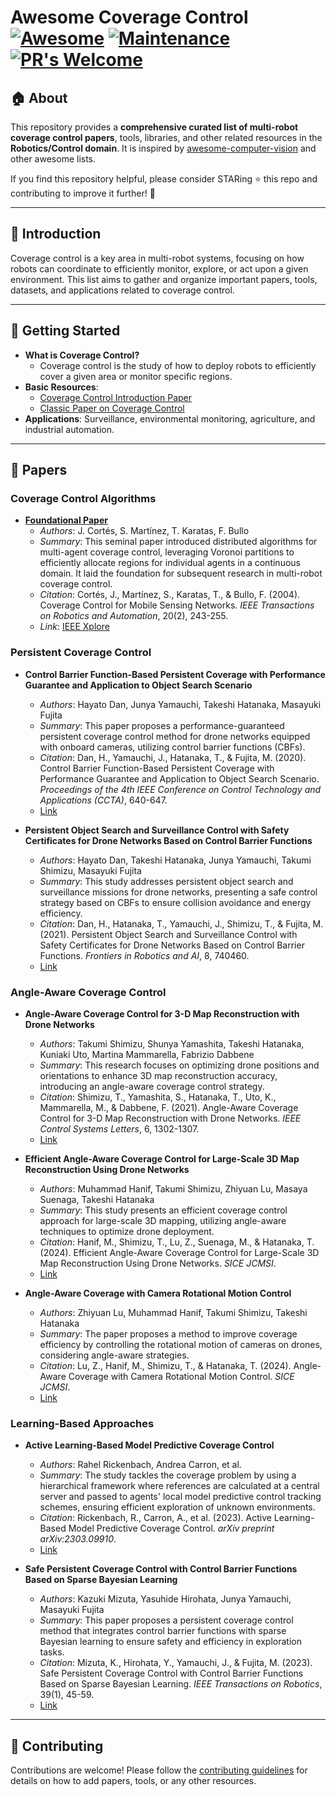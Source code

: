 # Awesome Coverage Control [![Awesome](https://cdn.rawgit.com/sindresorhus/awesome/d7305f38d29fed78fa85652e3a63e154dd8e8829/media/badge.svg)](https://github.com/sindresorhus/awesome) [![Maintenance](https://img.shields.io/badge/Maintained%3F-yes-green.svg)](https://GitHub.com/Naereen/StrapDown.js/graphs/commit-activity) [![PR's Welcome](https://img.shields.io/badge/PRs-welcome-brightgreen.svg?style=flat)](http://makeapullrequest.com)

## 🏠 About

This repository provides a **comprehensive curated list of multi-robot coverage control papers**, tools, libraries, and other related resources in the **Robotics/Control domain**. It is inspired by [awesome-computer-vision](https://github.com/jbhuang0604/awesome-computer-vision) and other awesome lists.

If you find this repository helpful, please consider STARing ⭐ this repo and contributing to improve it further! 🙌

<!-- ---

## 🛠 Contents
- [Introduction](#introduction)
- [Getting Started](#getting-started)
- [Papers](#papers)
  - [Coverage Control Algorithms](#coverage-control-algorithms)
  - [Persistent Coverage](#persistent-coverage)
  - [3D Coverage](#3d-coverage)
  - [Coverage with Feedback](#coverage-with-feedback)
  - [Safe Coverage](#safe-coverage)
  - [Angle-Aware Coverage](#angle-aware-coverage)
  - [Learning-Based Approaches](#learning-based-approaches)
- [Libraries and Tools](#libraries-and-tools)
- [Applications](#applications)
- [Datasets](#datasets)
- [Workshops and Tutorials](#workshops-and-tutorials)
- [Contributing](#contributing)
- [License](#license) -->

---

## 📖 Introduction

Coverage control is a key area in multi-robot systems, focusing on how robots can coordinate to efficiently monitor, explore, or act upon a given environment. This list aims to gather and organize important papers, tools, datasets, and applications related to coverage control.

---

## 🚀 Getting Started

- **What is Coverage Control?**
  - Coverage control is the study of how to deploy robots to efficiently cover a given area or monitor specific regions.
- **Basic Resources**:
  - [Coverage Control Introduction Paper](https://ieeexplore.ieee.org/document/1284411)
  - [Classic Paper on Coverage Control](https://ieeexplore.ieee.org/document/1284411)
- **Applications**: Surveillance, environmental monitoring, agriculture, and industrial automation.

---

## 📜 Papers

### Coverage Control Algorithms
- **[Foundational Paper](https://ieeexplore.ieee.org/document/1284411)**
  - *Authors*: J. Cortés, S. Martínez, T. Karatas, F. Bullo
  - *Summary*: This seminal paper introduced distributed algorithms for multi-agent coverage control, leveraging Voronoi partitions to efficiently allocate regions for individual agents in a continuous domain. It laid the foundation for subsequent research in multi-robot coverage control.
  - *Citation*: Cortés, J., Martínez, S., Karatas, T., & Bullo, F. (2004). Coverage Control for Mobile Sensing Networks. *IEEE Transactions on Robotics and Automation*, 20(2), 243-255.
  - *Link*: [IEEE Xplore](https://ieeexplore.ieee.org/document/1284411)

### Persistent Coverage Control
- **Control Barrier Function-Based Persistent Coverage with Performance Guarantee and Application to Object Search Scenario**
  - *Authors*: Hayato Dan, Junya Yamauchi, Takeshi Hatanaka, Masayuki Fujita
  - *Summary*: This paper proposes a performance-guaranteed persistent coverage control method for drone networks equipped with onboard cameras, utilizing control barrier functions (CBFs).
  - *Citation*: Dan, H., Yamauchi, J., Hatanaka, T., & Fujita, M. (2020). Control Barrier Function-Based Persistent Coverage with Performance Guarantee and Application to Object Search Scenario. *Proceedings of the 4th IEEE Conference on Control Technology and Applications (CCTA)*, 640-647.
  - [Link](https://ieeexplore.ieee.org/document/9206273)

- **Persistent Object Search and Surveillance Control with Safety Certificates for Drone Networks Based on Control Barrier Functions**
  - *Authors*: Hayato Dan, Takeshi Hatanaka, Junya Yamauchi, Takumi Shimizu, Masayuki Fujita
  - *Summary*: This study addresses persistent object search and surveillance missions for drone networks, presenting a safe control strategy based on CBFs to ensure collision avoidance and energy efficiency.
  - *Citation*: Dan, H., Hatanaka, T., Yamauchi, J., Shimizu, T., & Fujita, M. (2021). Persistent Object Search and Surveillance Control with Safety Certificates for Drone Networks Based on Control Barrier Functions. *Frontiers in Robotics and AI*, 8, 740460.
  - [Link](https://www.frontiersin.org/articles/10.3389/frobt.2021.740460/full)

### Angle-Aware Coverage Control
- **Angle-Aware Coverage Control for 3-D Map Reconstruction with Drone Networks**
  - *Authors*: Takumi Shimizu, Shunya Yamashita, Takeshi Hatanaka, Kuniaki Uto, Martina Mammarella, Fabrizio Dabbene
  - *Summary*: This research focuses on optimizing drone positions and orientations to enhance 3D map reconstruction accuracy, introducing an angle-aware coverage control strategy.
  - *Citation*: Shimizu, T., Yamashita, S., Hatanaka, T., Uto, K., Mammarella, M., & Dabbene, F. (2021). Angle-Aware Coverage Control for 3-D Map Reconstruction with Drone Networks. *IEEE Control Systems Letters*, 6, 1302-1307.
  - [Link](https://ieeexplore.ieee.org/document/9650560)

- **Efficient Angle-Aware Coverage Control for Large-Scale 3D Map Reconstruction Using Drone Networks**
  - *Authors*: Muhammad Hanif, Takumi Shimizu, Zhiyuan Lu, Masaya Suenaga, Takeshi Hatanaka
  - *Summary*: This study presents an efficient coverage control approach for large-scale 3D mapping, utilizing angle-aware techniques to optimize drone deployment.
  - *Citation*: Hanif, M., Shimizu, T., Lu, Z., Suenaga, M., & Hatanaka, T. (2024). Efficient Angle-Aware Coverage Control for Large-Scale 3D Map Reconstruction Using Drone Networks. *SICE JCMSI*.
  - [Link](https://www.tandfonline.com/doi/full/10.1080/18824889.2024.2346375)

- **Angle-Aware Coverage with Camera Rotational Motion Control**
  - *Authors*: Zhiyuan Lu, Muhammad Hanif, Takumi Shimizu, Takeshi Hatanaka
  - *Summary*: The paper proposes a method to improve coverage efficiency by controlling the rotational motion of cameras on drones, considering angle-aware strategies.
  - *Citation*: Lu, Z., Hanif, M., Shimizu, T., & Hatanaka, T. (2024). Angle-Aware Coverage with Camera Rotational Motion Control. *SICE JCMSI*.
  - [Link](https://www.tandfonline.com/doi/full/10.1080/18824889.2024.2351637)


### Learning-Based Approaches
- **Active Learning-Based Model Predictive Coverage Control**
  - *Authors*: Rahel Rickenbach, Andrea Carron, et al.
  - *Summary*: The study tackles the coverage problem by using a hierarchical framework where references are calculated at a central server and passed to agents' local model predictive control tracking schemes, ensuring efficient exploration of unknown environments.
  - *Citation*: Rickenbach, R., Carron, A., et al. (2023). Active Learning-Based Model Predictive Coverage Control. *arXiv preprint arXiv:2303.09910*.
  - [Link](https://arxiv.org/abs/2303.09910)

- **Safe Persistent Coverage Control with Control Barrier Functions Based on Sparse Bayesian Learning**
  - *Authors*: Kazuki Mizuta, Yasuhide Hirohata, Junya Yamauchi, Masayuki Fujita
  - *Summary*: This paper proposes a persistent coverage control method that integrates control barrier functions with sparse Bayesian learning to ensure safety and efficiency in exploration tasks.
  - *Citation*: Mizuta, K., Hirohata, Y., Yamauchi, J., & Fujita, M. (2023). Safe Persistent Coverage Control with Control Barrier Functions Based on Sparse Bayesian Learning. *IEEE Transactions on Robotics*, 39(1), 45-59.
  - [Link](https://ieeexplore.ieee.org/document/9966178)

<!-- ---

## 🛠 Libraries and Tools
- **[Library Name](https://github.com/example)** - Brief description of what this library does.
- **[Another Tool](https://github.com/example)** - Another tool and its purpose. -->

<!-- ---

## 📊 Applications
- **Surveillance**: Coverage control applied to monitoring and security tasks.
- **Environmental Monitoring**: Use cases in agriculture, disaster management, and ecology.
- **Industrial Automation**: Applications in factories and warehouses.
- **Search and Rescue**: Scenarios for disaster recovery and emergency responses. -->

<!-- ---

## 📂 Datasets
- **[Dataset Name](https://example.com)** - Brief description.
- **[Another Dataset](https://example.com)** - Brief description.

---

## 🎓 Workshops and Tutorials
- **[Workshop Name](https://example.com)** - Workshop details and focus.
- **[Tutorial Name](https://example.com)** - Tutorial and learning resources. -->

---

## 🤝 Contributing

Contributions are welcome! Please follow the [contributing guidelines](CONTRIBUTING.md) for details on how to add papers, tools, or any other resources.

<!-- ---

## 📜 Citation
If you find this repository helpful, please cite it using:

```bibtex
@misc{awesomecoverage2025,
      title={Awesome Coverage Control}, 
      author={Your Name and Contributors},
      year={2025},
      url={https://github.com/yourusername/awesome-coverage-control}, 
}
``` -->
